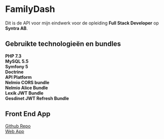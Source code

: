 # FamilyDash

Dit is de API voor mijn eindwerk voor de opleiding **Full Stack Developer** op **Syntra AB**.

## Gebruikte technologieën en bundles

**PHP 7.3**<br/>
**MySQL 5.5**<br/>
**Symfony 5**<br/>
**Doctrine**<br/>
**API Platform**<br/>
**Nelmio CORS bundle**<br/>
**Nelmio Alice Bundle**<br/>
**Lexik JWT Bundle**<br/>
**Gesdinet JWT Refresh Bundle**<br/>

## Front End App

[Github Repo](https://github.com/nathanziarczyk/family-dash) <br/>
[Web App](https://familydash.surge.sh)